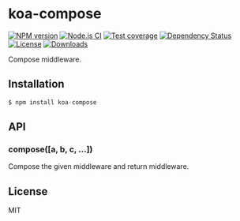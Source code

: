 
# koa-compose

[![NPM version][npm-image]][npm-url]
[![Node.js CI](https://github.com/koajs/compose/actions/workflows/node.js.yml/badge.svg?branch=master&event=push)](https://github.com/koajs/compose/actions/workflows/node.js.yml)
[![Test coverage][codecov-image]][codecov-url]
[![Dependency Status][david-image]][david-url]
[![License][license-image]][license-url]
[![Downloads][downloads-image]][downloads-url]

 Compose middleware.

## Installation

```js
$ npm install koa-compose
```

## API

### compose([a, b, c, ...])

  Compose the given middleware and return middleware.

## License

  MIT

[npm-image]: https://img.shields.io/npm/v/koa-compose.svg?style=flat-square
[npm-url]: https://npmjs.org/package/koa-compose
[codecov-image]: https://img.shields.io/codecov/c/github/koajs/compose/next.svg?style=flat-square
[codecov-url]: https://codecov.io/github/koajs/compose
[david-image]: http://img.shields.io/david/koajs/compose.svg?style=flat-square
[david-url]: https://david-dm.org/koajs/compose
[license-image]: http://img.shields.io/npm/l/koa-compose.svg?style=flat-square
[license-url]: LICENSE
[downloads-image]: http://img.shields.io/npm/dm/koa-compose.svg?style=flat-square
[downloads-url]: https://npmjs.org/package/koa-compose
